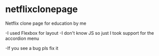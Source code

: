 # netflixclonepage
Netflix clone page for education by me

-I used Flexbox for layout
-I don't know JS so just I took support for the accordion menu


-If you see a bug pls fix it

